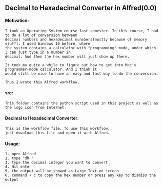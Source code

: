 ## Decimal to Hexadecimal Converter in Alfred(0.0)

#### Motivation:
	I took an Operating System course last semester. In this course, I had to do a lot of conversion between 
	decimal numbers and hexadecimal nunmbers(mostly because of memory stuff). I used Windows 10 before, where 
	the system contains a calculator with "programming" mode, under which I can just type in a number in 
	decimal. And then the hex number will just show up there.
	
	It took me quite a while to figure out how to get into Mac's programmer-mode calculator. And I think it 
	would still be nice to have an easy and fast way to do the conversion.
	
	Thus I wrote this Alfred workflow.

#### src:
	This folder contains the python script used in this project as well as the logo icon from Internet.

#### Decimal to Hexadecimal Converter:
	This is the workflow file. To use this workflow,
	just download this file and open it with Alfred.

#### Usage:
	1. open Alfred
	2. type "dh "
	3. type the decimal integer you want to convert
	4. Hit enter
	5. the output will be showed as Large Text on screen
	6. command + c to copy the hex number or press any key to dismiss the output
